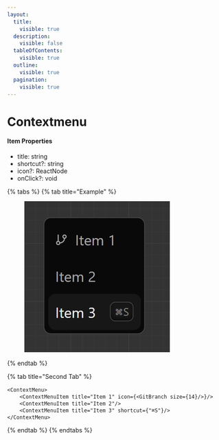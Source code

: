 ```yaml
---
layout:
  title:
    visible: true
  description:
    visible: false
  tableOfContents:
    visible: true
  outline:
    visible: true
  pagination:
    visible: true
---
```


# Contextmenu

#### Item Properties

* title: string
* shortcut?: string
* icon?: ReactNode
* onClick?: void

{% tabs %}
{% tab title="Example" %}
<figure><img src="../.gitbook/assets/image (1).png" alt=""><figcaption></figcaption></figure>
{% endtab %}

{% tab title="Second Tab" %}
```tsx
<ContextMenu>
    <ContextMenuItem title="Item 1" icon={<GitBranch size={14}/>}/>
    <ContextMenuItem title="Item 2"/>
    <ContextMenuItem title="Item 3" shortcut={"⌘S"}/>
</ContextMenu>
```
{% endtab %}
{% endtabs %}
